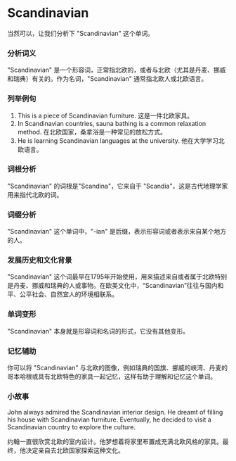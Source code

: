 # Scandinavian

当然可以，让我们分析下 "Scandinavian" 这个单词。

  

### 分析词义

  

"Scandinavian" 是一个形容词，正常指北欧的，或者与北欧（尤其是丹麦、挪威和瑞典）有关的。作为名词，"Scandinavian" 通常指北欧人或北欧语言。

  

### 列举例句

  

1.  This is a piece of Scandinavian furniture. 这是一件北欧家具。
2.  In Scandinavian countries, sauna bathing is a common relaxation method. 在北欧国家，桑拿浴是一种常见的放松方式。
3.  He is learning Scandinavian languages at the university. 他在大学学习北欧语言。

  

### 词根分析

  

"Scandinavian" 的词根是"Scandina"，它来自于 "Scandia"，这是古代地理学家用来指代北欧的词。

  

### 词缀分析

  

"Scandinavian" 这个单词中，"-ian" 是后缀，表示形容词或者表示来自某个地方的人。

  

### 发展历史和文化背景

  

"Scandinavian" 这个词最早在1795年开始使用，用来描述来自或者属于北欧特别是丹麦、挪威和瑞典的人或事物。在欧美文化中，“Scandinavian”往往与国内和平、公平社会、自然宜人的环境相联系。

  

### 单词变形

  

"Scandinavian" 本身就是形容词和名词的形式，它没有其他变形。

  

### 记忆辅助

  

你可以将 "Scandinavian" 与北欧的图像，例如瑞典的国旗、挪威的峡湾、丹麦的哥本哈根或具有北欧特色的家具一起记忆，这样有助于理解和记忆这个单词。

  

### 小故事

  

John always admired the Scandinavian interior design. He dreamt of filling his house with Scandinavian furniture. Eventually, he decided to visit a Scandinavian country to explore the culture.

  

约翰一直很欣赏北欧的室内设计。他梦想着将家里布置成充满北欧风格的家具。最终，他决定亲自去北欧国家探索这种文化。
